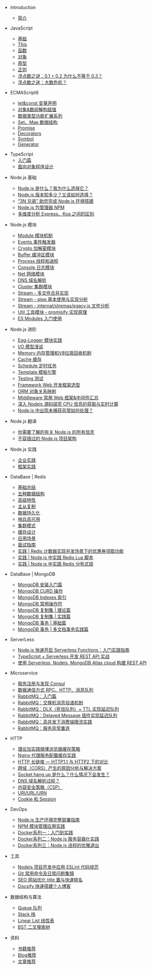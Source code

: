 * Introduction
    * [简介](README.md)

* JavaScript
    - [基础](/javascript/base.md)
    - [This](/javascript/this.md)
    - [函数](/javascript/func.md)
    - [对象](/javascript/object.md)
    - [原型](/javascript/prototype.md)
    - [正则](/javascript/regexp.md)
    - [浮点数之谜：0.1 + 0.2 为什么不等于 0.3？](/javascript/floating-point-number-0.1-0.2.md)
    - [浮点数之迷：大数危机？](/javascript/floating-point-number-float-bigint-question.md)

* ECMAScript6
    - [let&const 变量声明](/es6/readme.md#新增声明变量)
    - [对象&数组解构赋值](/es6/readme.md#解构赋值)
    - [数据类型功能扩展系列](/es6/readme.md#解构赋值)
    - [Set、Map 数据结构](/es6/set-map.md#解构赋值)
    - [Promise](/es6/promise.md)
    - [Decorators](/es6/decorators.md)
    - [Symbol](/es6/symbol.md)
    - [Generator](/es6/generator.md)

- TypeScript
    - [入门篇](/ts/basis.md)
    - [面向对象程序设计](/ts/oop.md)

* Node.js 基础
    - [Node.js 是什么？我为什么选择它？](/nodejs/base/what-is-nodejs.md)
    - [Node.js 版本知多少？又该如何选择？](/nodejs/base/release.md)
    - [“3N 兄弟” 助您完成 Node.js 环境搭建](/nodejs/base/install.md)
    - [Node.js 包管理器 NPM](/nodejs/base/npm.md)
    - [多维度分析 Express、Koa 之间的区别](/nodejs/base/express-vs-koa.md)

* Node.js 模块
    - [Module 模块机制](/nodejs/module.md)
    - [Events 事件触发器](/nodejs/events.md)
    - [Crypto 加解密模块](/nodejs/crypto.md)
    - [Buffer 缓冲区模块](/nodejs/buffer.md)
    - [Process 线程和进程](/nodejs/process-threads.md)
    - [Console 日志模块](/nodejs/console.md)
    - [Net 网络模块](/nodejs/net.md)
    - [DNS 域名解析](/nodejs/dns.md)
    - [Cluster 集群模块](nodejs/cluster-base.md)
    - [Stream - 多文件合并实现](nodejs/modules/stream-mutil-file-merge.md)
    - [Stream - pipe 基本使用与实现分析](nodejs/modules/stream-pipe.md)
    - [Stream - internal/stremas/egacy.js 文件分析](nodejs/modules/stream-lib-internal-stremas-legacy.md)
    - [Util 工具模块 - promisify 实现原理](nodejs/modules/util-promisify.md)
    - [ES Modules 入门使用](/nodejs/esm.md)
    
* Node.js 进阶
    - [Egg-Logger 模块实践](/nodejs/logger.md)
    - [I/O 模型浅谈](/nodejs/IO.md)
    - [Memory 内存管理和V8垃圾回收机制](/nodejs/memory.md)
    - [Cache 缓存](/nodejs/cache.md#缓存)
    - [Schedule 定时任务](/nodejs/schedule.md#定时任务)
    - [Template 模板引擎](/nodejs/template.md#模板引擎)
    - [Testing 测试](/nodejs/test.md)
    - [Framework Web 开发框架选型](/nodejs/framework.md#框架)
    - [ORM 对象关系映射](/nodejs/orm.md#ORM)
    - [Middleware 常用 Web 框架&中间件汇总](/nodejs/middleware.md)
    - [深入 Nodejs 源码探究 CPU 信息的获取与实时计算](nodejs/modules/os-cpu-usage.md)
    - [Node.js 中出现未捕获异常如何处理？](nodejs/advanced/uncaugh-exception.md)

- Node.js 翻译
    - [你需要了解的有关 Node.js 的所有信息](/nodejs/translate/everything-you-need-to-know-about-node-js-lnc.md)
    - [不容错过的 Node.js 项目架构](/nodejs/translate/bulletproof-node.js-project-architecture.md)

- Node.js 实践
    - [企业实践](/nodejs/practice/enterprise.md)
    - [框架实践](/nodejs/practice/frame.md)

- DataBase | Redis
    - [基础总结](/database/redis.md)
    - [五种数据结构](/database/redis-typeof-data.md)
    - [高级特性](/database/redis-advanced-feature.md)
    - [主从复制](/database/redis-master-slave.md)
    - [数据持久化](/database/redis-persistence.md)
    - [哨兵高可用](/database/redis-sentinel.md)
    - [集群模式](/database/redis-cluster.md)
    - [缓存设计](/database/redis-cache.md)
    - [应用场景](/database/redis-scene.md)
    - [面试指南](/database/redis-interview.md)
    - [实践 | Redis 计数器实现并发场景下的优惠券领取功能](/database/redis-counter-luck.md)
    - [实践 | Node.js 中实践 Redis Lua 脚本](/database/redis-lua.md)
    - [实践 | Node.js 中实践 Redis 分布式锁](/database/redis-lock.md)

- DataBase | MongoDB
    - [MongoDB 安装入门篇](/database/mongodb.md)
    - [MongoDB CURD 操作](/database/mongodb-curd.md)
    - [MongoDB Indexes 索引](/database/mongodb-indexes.md)
    - [MongoDB 常用操作符](/database/mongodb-operator.md)
    - [MongoDB 复制集 | 理论篇](/database/mongodb-replication.md)
    - [MongoDB 复制集 | 实践篇](/database/mongodb-replication-pratice.md)
    - [MongoDB 事务 | 基础篇](/database/mongodb-transactions.md)
    - [MongoDB 事务 | 多文档事务实践篇](/database/mongodb-transactions-pratice.md)

- ServerLess
    - [Node.js 快速开启 Serverless Functions：入门实践指南](/serverless/serverless-functions-using-node-and-aws.md)
    - [TypeScript + Serverless 开发 REST API 实战](https://github.com/Q-Angelo/aws-node-rest-api-typescript/blob/master/docs/intro-zh.md)
    - [使用 Serverless, Nodejs, MongoDB Atlas cloud 构建 REST API](/serverless/node-mongodb-altas-serverless-api.md)

- Microservice
    - [服务注册与发现 Consul](microservice/consul.md)
    - [数据通信方式 RPC、HTTP、消息队列](/microservice/data-communication.md)
    - [RabbitMQ：入门篇](/microservice/rabbitmq-base.md)
    - [RabbitMQ：交换机消息投递机制](/microservice/rabbitmq-exchange.md)
    - [RabbitMQ：DLX（死信队列）+ TTL 实现延迟队列](/microservice/rabbitmq-schedule.md)
    - [RabbitMQ：Delayed Message 插件实现延迟队列](/microservice/rabbitmq-delayed-message-exchange.md)
    - [RabbitMQ：高并发下消费端限流实践](/microservice/rabbitmq-prefetch.md)
    - [RabbitMQ：服务异常重连](/microservice/rabbitmq-reconnecting.md)
    
* HTTP
    * [理论加实践搞懂浏览器缓存策略](https://github.com/Q-Angelo/http-protocol/blob/master/docs/http-cache.md)
    * [Nginx 代理服务配置缓存实践](https://github.com/Q-Angelo/http-protocol/blob/master/docs/nginx-cache.md)
    * [HTTP 长链接 — HTTP1.1 与 HTTP2 下的对比](https://github.com/Q-Angelo/http-protocol/blob/master/docs/http-keepalive.md)
    * [跨域（CORS）产生的原因分析与解决方案](https://github.com/Q-Angelo/http-protocol/blob/master/docs/cors.md)
    * [Socket hang up 是什么？什么情况下会发生？](https://github.com/Q-Angelo/http-protocol/blob/master/docs/socket-hang-up.md)
    * [DNS 域名解析过程？](https://github.com/Q-Angelo/http-protocol/blob/master/docs/dns-process.md)
    * [内容安全策略（CSP）](https://github.com/Q-Angelo/http-protocol/blob/master/docs/csp.md)
    * [URI/URL/URN](https://github.com/Q-Angelo/http-protocol/blob/master/docs/uri-url-urn.md)
    * [Cookie 和 Session](https://github.com/Q-Angelo/http-protocol/blob/master/docs/cooike-and-session.md)

* DevOps
    - [Node.js 生产环境完整部署指南](/devops/node-deploy.md)
    - [NPM 模块管理应用实践](/devops/npm-deploy.md)
    - [Docker系列一：入门到实践](/devops/docker-base.md)
    - [Docker系列二：Node.js 服务容器化实践](/devops/docker-nodejs.md)
    - [Docker系列三：Node.js 进程的优雅退出](/devops/docker-build-nodejs-smooth-program.md)

* 工具
    - [Nodejs 项目开发中应用 ESLint 代码规范](/tools/eslint.md)
    - [Git 常用命令及日常问题集锦](/tools/git.md)
    - [SEO 网站优化 title 置与快速排名](/tools/seo.md)
    - [Docsify 快速搭建个人博客](/tools/docsify.md)

* 数据结构与算法
    - [Queue 队列](/algorithm/queue.md)
    - [Stack 栈](/algorithm/stack.md)
    - [Linear List 线性表](/algorithm/linear-list.md)
    - [BST 二叉搜索树](/algorithm/bst.md)

* 资料
    - [书籍推荐](/materials/book.md)
    - [Blog推荐](/materials/blog.md)
    - [文章推荐](/materials/article.md)
